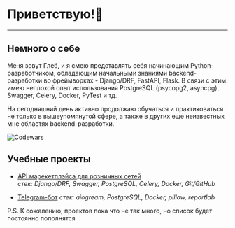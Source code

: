 # Приветствую!🍻

___
## Немного о себе

Меня зовут Глеб, и я смею представлять себя начинающим Python-разработчиком, обладающим начальными знаниями backend-разработки во фреймворках - Django/DRF, FastAPI, Flask. В связи с этим имею неплохой опыт использования PostgreSQL (psycopg2, asyncpg), Swagger, Celery, Docker, PyTest и тд.

На сегодняшний день активно продолжаю обучаться и практиковаться не только в вышеупомянутой сфере, а также в других еще неизвестных мне областях backend-разработки.

![Codewars](https://www.codewars.com/users/pinocoladium/badges/small)

## Учебные проекты

- [API марекетплэйса для розничных сетей](https://github.com/pinocoladium/PET-MARKETPLACE)  
_стек: Django/DRF, Swagger, PostgreSQL, Celery, Docker, Git/GitHub_

- [Telegram-бот](https://github.com/pinocoladium/TELEBOT)
_стек: aiogream, PostgreSQL, Docker, pillow, reportlab_

P.S. К сожалению, проектов пока что не так много, но список будет постоянно пополнятся

